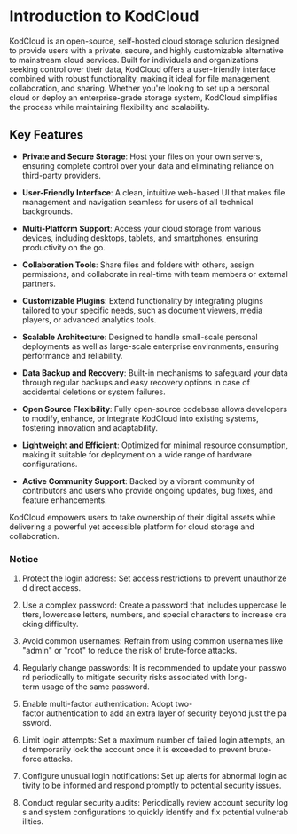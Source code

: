 # Introduction to KodCloud

KodCloud is an open-source, self-hosted cloud storage solution designed to provide users with a private, secure, and highly customizable alternative to mainstream cloud services. Built for individuals and organizations seeking control over their data, KodCloud offers a user-friendly interface combined with robust functionality, making it ideal for file management, collaboration, and sharing. Whether you're looking to set up a personal cloud or deploy an enterprise-grade storage system, KodCloud simplifies the process while maintaining flexibility and scalability.

## Key Features

- **Private and Secure Storage**: Host your files on your own servers, ensuring complete control over your data and eliminating reliance on third-party providers.
  
- **User-Friendly Interface**: A clean, intuitive web-based UI that makes file management and navigation seamless for users of all technical backgrounds.

- **Multi-Platform Support**: Access your cloud storage from various devices, including desktops, tablets, and smartphones, ensuring productivity on the go.

- **Collaboration Tools**: Share files and folders with others, assign permissions, and collaborate in real-time with team members or external partners.

- **Customizable Plugins**: Extend functionality by integrating plugins tailored to your specific needs, such as document viewers, media players, or advanced analytics tools.

- **Scalable Architecture**: Designed to handle small-scale personal deployments as well as large-scale enterprise environments, ensuring performance and reliability.

- **Data Backup and Recovery**: Built-in mechanisms to safeguard your data through regular backups and easy recovery options in case of accidental deletions or system failures.

- **Open Source Flexibility**: Fully open-source codebase allows developers to modify, enhance, or integrate KodCloud into existing systems, fostering innovation and adaptability.

- **Lightweight and Efficient**: Optimized for minimal resource consumption, making it suitable for deployment on a wide range of hardware configurations.

- **Active Community Support**: Backed by a vibrant community of contributors and users who provide ongoing updates, bug fixes, and feature enhancements.

KodCloud empowers users to take ownership of their digital assets while delivering a powerful yet accessible platform for cloud storage and collaboration.

### Notice

1.  Protect the login address: Set access restrictions to prevent unauthorized direct access.
    
2.  Use a complex password: Create a password that includes uppercase letters, lowercase letters, numbers, and special characters to increase cracking difficulty.
    
3.  Avoid common usernames: Refrain from using common usernames like "admin" or "root" to reduce the risk of brute-force attacks.
    
4.  Regularly change passwords: It is recommended to update your password periodically to mitigate security risks associated with long-term usage of the same password.
    
5.  Enable multi-factor authentication: Adopt two-factor authentication to add an extra layer of security beyond just the password.
    
6.  Limit login attempts: Set a maximum number of failed login attempts, and temporarily lock the account once it is exceeded to prevent brute-force attacks.
    
7.  Configure unusual login notifications: Set up alerts for abnormal login activity to be informed and respond promptly to potential security issues.
    
8.  Conduct regular security audits: Periodically review account security logs and system configurations to quickly identify and fix potential vulnerabilities.
        